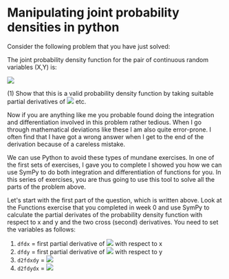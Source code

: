 # Manipulating joint probability densities in python

Consider the following problem that you have just solved:

The joint probability density function for the pair of continuous random variables (X,Y) is:

![](https://render.githubusercontent.com/render/math?math=f(x,y)=k(x^2y^2%2Bxy^3)\quad\textrm{if}\quad\1<x<2\quad\textrm{and}\quad\0<y<3)

(1) Show that this is a valid probability density function by taking suitable partial derivatives of ![](https://render.githubusercontent.com/render/math?math=f(x,y))
etc.

Now if you are anything like me you probable found doing the integration and differentiation involved in this problem rather tedious.  When I go through mathematical deviations like these I am also quite error-prone.  I often find that I have got a wrong answer when I get to the end of the derivation because of a careless mistake. 

We can use Python to avoid these types of mundane exercises.  In one of the first sets of exercises, I gave you to complete I showed you how we can use SymPy to do both integration and differentiation of functions for you.  In this series of exercises, you are thus going to use this tool to solve all the parts of the problem above.

Let's start with the first part of the question, which is written above.  Look at the Functions exercise that you completed in week 0 and use SymPy to calculate the partial derivates of the probability density function with respect to x and y and the two cross (second) derivatives.  You need to set the variables as follows:

1. `dfdx` = first partial derivative of ![](https://render.githubusercontent.com/render/math?math=f(x,y)) with respect to x
2. `dfdy` = first partial derivative of ![](https://render.githubusercontent.com/render/math?math=f(x,y)) with respect to y
3. `d2fdxdy` = ![](https://render.githubusercontent.com/render/math?math=\frac{\partial^2f}{\partial\x\partial\y}) 
4. `d2fdydx` = ![](https://render.githubusercontent.com/render/math?math=\frac{\partial^2f}{\partial\y\partial\x}) 
